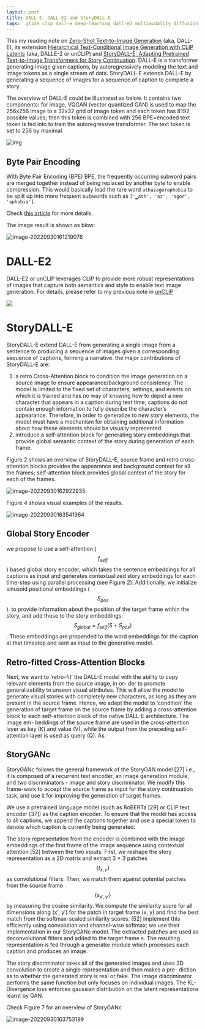 ```yaml
---
layout: post
title: DALL-E, DALL-E2 and StoryDALL-E
tags:  glide clip dall-e deep-learning dall-e2 multimodality diffusion storydall-e unclip text-image image-synthesize story-telling story-dalle dalle2
---
```

This my reading note on [Zero-Shot Text-to-Image Generation](http://arxiv.org/abs/2102.12092) (aka, DALL-E),  its extension [Hierarchical Text-Conditional Image Generation with CLIP Latents](https://arxiv.org/abs/2204.06125) (aka, DALLE-2 or unCLIP) and [StoryDALL-E: Adapting Pretrained Text-to-Image Transformers for Story Continuation](https://arxiv.org/abs/2209.06192v1). DALL-E is a transformer generating image given captions, by autoregressively modeling the text and image tokens as a single stream of data. StoryDALL-E extends DALL-E by generating a sequence of images for a sequence of caption to complete a story.

The overview of DALL-E could be illustrated as below. It contains two components: for image, VQGAN (vector quantized GAN) is used to map the 256x256 image to a 32x32 grid of image token and each token has 8192 possible values; then this token is combined with 256 BPE=encoded text token is fed into to train the autoregressive transformer. The text token is set to 256 by maximal.

![img](https://raw.githubusercontent.com/zhangtemplar/zhangtemplar.github.io/master/uPic/2022_09_30_16_08_31_105325789-46d94700-5bcd-11eb-9c91-818e8b5d6a35.jpeg)

## Byte Pair Encoding

With Byte Pair Encoding (BPE) BPE, the frequently occurring subword pairs are merged together instead of being replaced by another byte to enable compression. This would basically lead the rare word `athazagoraphobia` to be split up into more frequent subwords such as `['▁ath', 'az', 'agor', 'aphobia'].`

Check [this article](https://towardsdatascience.com/byte-pair-encoding-the-dark-horse-of-modern-nlp-eb36c7df4f10) for more details.

The image result is shown as blow:

![image-20220930161219076](https://raw.githubusercontent.com/zhangtemplar/zhangtemplar.github.io/master/uPic/2022_09_30_16_12_19_image-20220930161219076.png)

# DALL-E2

DALL-E2 or unCLIP leverages CLIP to provide more robust representations of images that capture both semantics and style to enable text image generation. For details, please refer to my previous note in [unCLIP](https://zhangtemplar.github.io/unclip/)

![](https://raw.githubusercontent.com/zhangtemplar/zhangtemplar.github.io/master/uPic/2022_09_30_16_19_54_2022_09_23_21_14_05_2022_09_23_20_59_13_image-20220923205910011.png)

# StoryDALL-E

StoryDALL-E extend DALL-E from generating a single image from a sentence to producing a sequence of images given a corresponding sequence of captions, forming a narrative. the major contributions of StoryDALL-E are:

1. a retro Cross-Attention block to condition the image generation on a source image to ensure appearance/background consistency. The model is limited to the fixed set of characters, settings, and events on which it is trained and has no way of knowing how to depict a new character that appears in a caption during test time; captions do not contain enough information to fully describe the character’s appearance. Therefore, in order to generalize to new story elements, the model must have a mechanism for obtaining additional information about how these elements should be visually represented. 
2. introduce a self-attention block for generating story embeddings that provide global semantic context of the story during generation of each frame.

Figure 2 shows an overview of StoryDALL-E, source frame and retro cross-attention blocks provides the appearance and background context for all the frames; self-attention block provides global context of the story for each of the frames.

![image-20220930162922935](https://raw.githubusercontent.com/zhangtemplar/zhangtemplar.github.io/master/uPic/2022_09_30_16_29_23_image-20220930162922935.png)

Figure 4 shows visual examples of the results.

![image-20220930163541964](/Users/qiangzhang/Library/Application%20Support/typora-user-images/image-20220930163541964.png)

## Global Story Encoder

we propose to use a self-attention ($$f_{self}$$) based global story encoder, which takes the sentence embeddings for all captions as input and generates contextualized story embeddings for each time-step using parallel processing (see Figure 2). Additionally, we initialize sinusoid positional embeddings ($$S_{pos}$$). to provide information about the position of the target frame within the story, and add those to the story embeddings: $$S_{global} = f_{self}(S+S_{pos})$$. These embeddings are prepended to the word embeddings for the caption at that timestep and sent as input to the generative model.

## Retro-fitted Cross-Attention Blocks

Next, we want to ‘retro-fit’ the DALL-E model with the ability to copy relevant elements from the source image, in or- der to promote generalizability to unseen visual attributes. This will allow the model to generate visual stories with completely new characters, as long as they are present in the source frame. Hence, we adapt the model to ‘condition’ the generation of target frame on the source frame by adding a cross-attention block to each self-attention block of the native DALL-E architecture. The image em- beddings of the source frame are used in the cross-attention layer as key (K) and value (V), while the output from the preceding self-attention layer is used as query (Q). As

## StoryGANc

StoryGANc follows the general framework of the StoryGAN model [27] i.e., it is composed of a recurrent text encoder, an image generation module, and two discriminators - image and story discriminator. We modify this frame-work to accept the source frame as input for the story continuation task, and use it for improving the generation of target frames. 

We use a pretrained language model (such as RoBERTa [29] or CLIP text encoder [37]) as the caption encoder. To ensure that the model has access to all captions, we append the captions together and use a special token to denote which caption is currently being generated.

The story representation from the encoder is combined with the image embeddings of the first frame of the image sequence using contextual attention [52] between the two inputs. First, we reshape the story representation as a 2D matrix and extract 3 × 3 patches $$\{t_{x,y}\}$$ as convolutional filters. Then, we match them against potential patches from the source frame $$\{s_{x′,y′}\}$$ by measuring the cosine similarity. We compute the similarity score for all dimensions along (x′, y′) for the patch in target frame (x, y) and find the best match from the softmax-scaled similarity scores. [52] implement this efficiently using convolution and channel-wise softmax; we use their implementation in our StoryGANc model. The extracted patches are used as deconvolutional filters and added to the target frame s. The resulting representation is fed through a generator module which processes each caption and produces an image. 

The story discriminator takes all of the generated images and uses 3D convolution to create a single representation and then makes a pre- diction as to whether the generated story is real or fake. The image discriminator performs the same function but only focuses on individual images. The KL-Divergence loss enforces gaussian distribution on the latent representations learnt by GAN. 

Check Figure 7 for an overview of StoryGANc

![image-20220930163753199](https://raw.githubusercontent.com/zhangtemplar/zhangtemplar.github.io/master/uPic/2022_09_30_16_37_53_image-20220930163753199.png)



